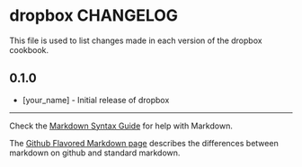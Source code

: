 dropbox CHANGELOG
=================

This file is used to list changes made in each version of the dropbox cookbook.

0.1.0
-----
- [your_name] - Initial release of dropbox

- - -
Check the [Markdown Syntax Guide](http://daringfireball.net/projects/markdown/syntax) for help with Markdown.

The [Github Flavored Markdown page](http://github.github.com/github-flavored-markdown/) describes the differences between markdown on github and standard markdown.
